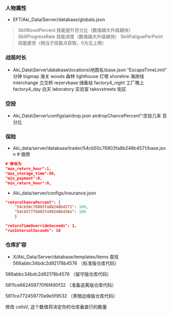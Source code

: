 ### 人物属性
* EFT/Aki_Data/Server/database/globals.json
>SkillBoostPercent 技能提升百分比（数值越大升级越快）
SkillProgressRate 技能进度（数值越大升级越快）
SkillFatiguePerPoint 技能疲劳（相当于技能点获取，0为无上限）
### 战局时长
* Aki_Data\Server\database\locations\地图名\base.json
“EscapeTimeLimit” 分钟
bigmap 海关
woods 森林
lighthouse 灯塔
shoreline 海岸线
interchange 立交桥
rezervbase 储备站
factory4_night 工厂晚上
factory4_day 白天
laboratory 实验室
takovstreets 街区
### 空投
* Aki_Data\Server\configs\airdrop.json
airdropChancePercent”:空投几率 百分比
### 保险
* Aki_data/server/database/trader/54cb50c76803fa8b248b4571/base.json    # 俄商
```json
# 修改为
"max_return_hour":1,
"max_storage_time":96,
"min_payment":0,
"min_return_hour":0,
```
* Aki_data/server/configs/insurance.json
```json
"returnChancePercent": {
    "54cb50c76803fa8b248b4571": 100,
    "54cb57776803fa99248b456e": 100    
    }
```
```json
"returnTimeOverrideSeconds": 1,
"runIntervalSeconds": 10
```
### 仓库扩容
* X/Aki_Data/Server/database/templates/items
查找  
566abbc34bdc2d92178b4576 （标准版仓库代码）

566abbc34bdc2d92178b4576 （留守版仓库代码）

5811ce662459770f6f490f32  （准备逃离版仓库代码）

5811ce772459770e9e5f9532 （黑暗边缘版仓库代码）

修改 cellsV, 这个数值将决定你的仓库垂直行的数量
